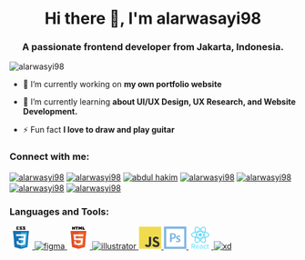 <h1 align="center">Hi there 👋, I'm alarwasayi98</h1>
<h3 align="center">A passionate frontend developer from Jakarta, Indonesia.</h3>

<p align="left"> <img src="https://komarev.com/ghpvc/?username=alarwasyi98&label=Visitors&color=0e75b6&style=flat-square" alt="alarwasyi98" /> </p>

- 🔭 I’m currently working on **my own portfolio website**

- 🌱 I’m currently learning **about UI/UX Design, UX Research, and Website Development.**

- ⚡ Fun fact **I love to draw and play guitar**

<h3 align="left">Connect with me:</h3>
<p align="left">
<a href="https://dev.to/alarwasyi98" target="blank"><img align="center" src="https://cdn.jsdelivr.net/npm/simple-icons@3.0.1/icons/dev-dot-to.svg" alt="alarwasyi98" height="30" width="40" /></a>
<a href="https://twitter.com/alarwasyi98" target="blank"><img align="center" src="https://raw.githubusercontent.com/rahuldkjain/github-profile-readme-generator/master/src/images/icons/Social/twitter.svg" alt="alarwasyi98" height="30" width="40" /></a>
<a href="https://linkedin.com/in/abdul hakim" target="blank"><img align="center" src="https://raw.githubusercontent.com/rahuldkjain/github-profile-readme-generator/master/src/images/icons/Social/linked-in-alt.svg" alt="abdul hakim" height="30" width="40" /></a>
<a href="https://fb.com/alarwasyi98" target="blank"><img align="center" src="https://raw.githubusercontent.com/rahuldkjain/github-profile-readme-generator/master/src/images/icons/Social/facebook.svg" alt="alarwasyi98" height="30" width="40" /></a>
<a href="https://instagram.com/alarwasyi98" target="blank"><img align="center" src="https://raw.githubusercontent.com/rahuldkjain/github-profile-readme-generator/master/src/images/icons/Social/instagram.svg" alt="alarwasyi98" height="30" width="40" /></a>
<a href="https://dribbble.com/alarwasyi98" target="blank"><img align="center" src="https://raw.githubusercontent.com/rahuldkjain/github-profile-readme-generator/master/src/images/icons/Social/dribbble.svg" alt="alarwasyi98" height="30" width="40" /></a>
<a href="https://www.behance.net/alarwasyi98" target="blank"><img align="center" src="https://raw.githubusercontent.com/rahuldkjain/github-profile-readme-generator/master/src/images/icons/Social/behance.svg" alt="alarwasyi98" height="30" width="40" /></a>
</p>

<h3 align="left">Languages and Tools:</h3>
<p align="left"> <a href="https://www.w3schools.com/css/" target="_blank"> <img src="https://raw.githubusercontent.com/devicons/devicon/master/icons/css3/css3-original-wordmark.svg" alt="css3" width="40" height="40"/> </a> <a href="https://www.figma.com/" target="_blank"> <img src="https://www.vectorlogo.zone/logos/figma/figma-icon.svg" alt="figma" width="40" height="40"/> </a> <a href="https://www.w3.org/html/" target="_blank"> <img src="https://raw.githubusercontent.com/devicons/devicon/master/icons/html5/html5-original-wordmark.svg" alt="html5" width="40" height="40"/> </a> <a href="https://www.adobe.com/in/products/illustrator.html" target="_blank"> <img src="https://www.vectorlogo.zone/logos/adobe_illustrator/adobe_illustrator-icon.svg" alt="illustrator" width="40" height="40"/> </a> <a href="https://developer.mozilla.org/en-US/docs/Web/JavaScript" target="_blank"> <img src="https://raw.githubusercontent.com/devicons/devicon/master/icons/javascript/javascript-original.svg" alt="javascript" width="40" height="40"/> </a> <a href="https://www.photoshop.com/en" target="_blank"> <img src="https://raw.githubusercontent.com/devicons/devicon/master/icons/photoshop/photoshop-line.svg" alt="photoshop" width="40" height="40"/> </a> <a href="https://reactjs.org/" target="_blank"> <img src="https://raw.githubusercontent.com/devicons/devicon/master/icons/react/react-original-wordmark.svg" alt="react" width="40" height="40"/> </a> <a href="https://www.adobe.com/products/xd.html" target="_blank"> <img src="https://cdn.worldvectorlogo.com/logos/adobe-xd.svg" alt="xd" width="40" height="40"/> </a> </p>
